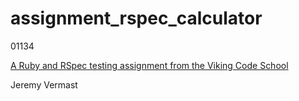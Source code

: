 # assignment_rspec_calculator

01134

[A Ruby and RSpec testing assignment from the Viking Code School](http://www.vikingcodeschool.com)

Jeremy Vermast